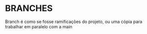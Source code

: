 # BRANCHES

Branch é como se fosse ramificações do projeto, ou uma cópia para trabalhar em paralelo com a main